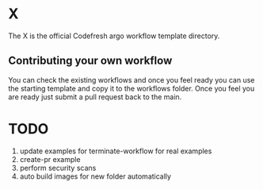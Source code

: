 # X

The X is the official Codefresh argo workflow template directory.

## Contributing your own workflow
You can check the existing workflows and once you feel ready you can use the starting template and copy it to the workflows folder.
Once you feel you are ready just submit a pull request back to the main.


# TODO
1. update examples for terminate-workflow for real examples
2. create-pr example
3. perform security scans
4. auto build images for new folder automatically







